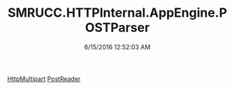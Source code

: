 ﻿---
title: SMRUCC.HTTPInternal.AppEngine.POSTParser
date: 6/15/2016 12:52:03 AM
---

[HttpMultipart](T-SMRUCC.HTTPInternal.AppEngine.POSTParser.HttpMultipart.html)
[PostReader](T-SMRUCC.HTTPInternal.AppEngine.POSTParser.PostReader.html)
